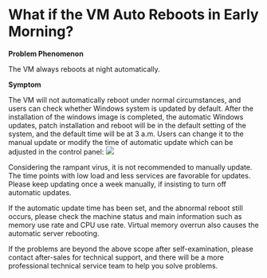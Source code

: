 # What if the VM Auto Reboots in Early Morning?
**Problem Phenomenon**

The VM always reboots at night automatically.

**Symptom**

The VM will not automatically reboot under normal circumstances, and users can check whether Windows system is  updated by default. After the installation of the windows image is completed, the automatic Windows updates, patch installation and reboot will be in the default setting of the system, and the default time will be at 3 a.m. Users can change it to the manual update or modify the time of automatic update which can be adjusted in the control panel:
![](https://github.com/jdcloudcom/cn/blob/edit/image/Elastic-Compute/Virtual-Machine/Windows/%E4%BA%91%E4%B8%BB%E6%9C%BA%E5%87%8C%E6%99%A8%E8%87%AA%E5%8A%A8%E9%87%8D%E5%90%AF%E6%80%8E%E4%B9%88%E5%8A%9E01.png)

Considering the rampant virus, it is not recommended to manually update. The time points with low load and less services are favorable for updates. Please keep updating once a week manually, if insisting to turn off automatic updates.



 If the automatic update time has been set, and the abnormal reboot still occurs, please check the machine status and main information such as memory use rate and CPU use rate. Virtual memory overrun also causes the automatic server rebooting.




If the problems are beyond the above scope after self-examination, please contact after-sales for technical support, and there will be a more professional technical service team to help you solve problems.

